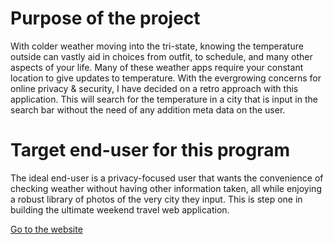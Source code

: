 # Purpose of the project 
With colder weather moving into the tri-state, knowing  the temperature outside can vastly aid in choices from outfit, to schedule, and many other aspects of your life. Many of these weather apps require your constant location to give updates to temperature. With the evergrowing concerns for online privacy & security, I have decided on a retro approach with this application. This will search for the temperature in a city that is input in the search bar without the need of any addition meta data on the user.

# Target end-user for this program
The ideal end-user is a privacy-focused user that wants the convenience of checking weather without having other information taken, all while enjoying a robust library of photos of the very city they input. This is step one in building the ultimate weekend travel web application.

[Go to the website](https://robells.github.io/soCloudyapp/)











